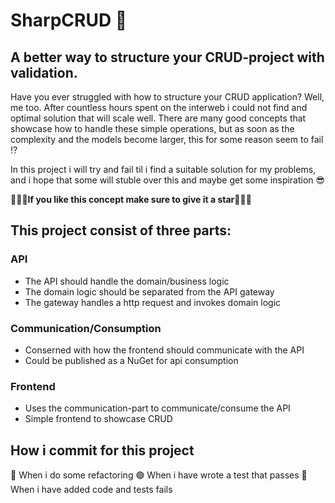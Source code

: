 # SharpCRUD 🧙
## A better way to structure your CRUD-project with validation.

Have you ever struggled with how to structure your CRUD application? Well, me too. 
After countless hours spent on the interweb i could not find and optimal solution that will scale well.
There are many good concepts that showcase how to handle these simple operations, but as soon as the complexity and 
the models become larger, this for some reason seem to fail ⁉️

In this project i will try and fail til i find a suitable solution for my problems, and i hope that some will stuble over this
and maybe get some inspiration 😎

🌟🌟🌟**If you like this concept make sure to give it a star**🌟🌟🌟

## This project consist of three parts:

### API
- The API should handle the domain/business logic
- The domain logic should be separated from the API gateway
- The gateway handles a http request and invokes domain logic

### Communication/Consumption
- Conserned with how the frontend should communicate with the API
- Could be published as a NuGet for api consumption

### Frontend
- Uses the communication-part to communicate/consume the API
- Simple frontend to showcase CRUD

## How i commit for this project
🔵 When i do some refactoring
🟢 When i have wrote a test that passes
🔴 When i have added code and tests fails
